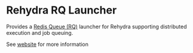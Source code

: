 # Rehydra RQ Launcher
Provides a [Redis Queue (RQ)](https://python-rq.org) launcher for Rehydra supporting distributed execution and job queuing.

See [website](https://rehydra.cc/docs/plugins/rq_launcher) for more information
